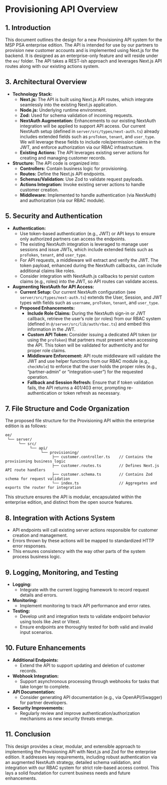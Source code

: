 # Provisioning API Overview

## 1. Introduction
This document outlines the design for a new Provisioning API system for the MSP PSA enterprise edition. The API is intended for use by our partners to provision new customer accounts and is implemented using Next.js for the backend. It is designed as an enterprise-only feature and will reside under the `ee/` folder. The API takes a REST-ish approach and leverages Next.js API routes along with our existing actions system.

## 3. Architectural Overview
- **Technology Stack:**
  - **Next.js:** The API is built using Next.js API routes, which integrate seamlessly into the existing Next.js application.
  - **Node.js:** Underlying runtime environment.
  - **Zod:** Used for schema validation of incoming requests.
  - **NextAuth Augmentation:** Enhancements to our existing NextAuth integration will be applied to support API access. Our current NextAuth setup (defined in `server/src/types/next-auth.ts`) already includes extended fields such as `proToken`, `tenant`, and `user_type`. We will leverage these fields to include role/permission claims in the JWT, and enforce authorization via our RBAC infrastructure.
  - **Existing Actions:** The API leverages existing server actions for creating and managing customer records.
- **Structure:** The API code is organized into:
  - **Controllers:** Contain business logic for provisioning.
  - **Routes:** Define the Next.js API endpoints.
  - **Schemas/Validation:** Use Zod to validate request payloads.
  - **Actions Integration:** Invoke existing server actions to handle customer creation.
  - **Middleware:** Implemented to handle authentication (via NextAuth) and authorization (via our RBAC module).

## 5. Security and Authentication
- **Authentication:** 
  - Use token-based authentication (e.g., JWT) or API keys to ensure only authorized partners can access the endpoints.
  - The existing NextAuth integration is leveraged to manage user sessions and issue JWTs, which include extended fields such as `proToken`, `tenant`, and `user_type`.
  - For API requests, a middleware will extract and verify the JWT. The token payload, enhanced during the NextAuth callbacks, can include additional claims like roles.
  - Consider integration with NextAuth.js callbacks to persist custom claims (e.g., roles) into the JWT, so API routes can validate access.
- **Augmenting NextAuth for API Access:**
  - **Current Setup:** Our current NextAuth configuration (see `server/src/types/next-auth.ts`) extends the User, Session, and JWT types with fields such as `username`, `proToken`, `tenant`, and `user_type`.
  - **Proposed Enhancements:**
    - **Include Role Claims:** During the NextAuth sign-in or JWT callback, retrieve the user’s role (or roles) from our RBAC system (defined in `@/server/src/lib/auth/rbac.ts`) and embed this information in the JWT.
    - **Custom API Token:** Consider issuing a dedicated API token (or using the `proToken`) that partners must present when accessing the API. This token will be validated for authenticity and for proper role claims.
    - **Middleware Enforcement:** API route middleware will validate the JWT and use helper functions from our RBAC module (e.g., `checkRole`) to enforce that the user holds the proper roles (e.g., “partner-admin” or “integration-user”) for the requested operation.
    - **Fallback and Session Refresh:** Ensure that if token validation fails, the API returns a 401/403 error, prompting re-authentication or token refresh as necessary.

## 7. File Structure and Code Organization
The proposed file structure for the Provisioning API within the enterprise edition is as follows:

```
ee/
 └── server/
      └── src/
           └── api/
                └── provisioning/
                     ├── customer.controller.ts    // Contains the provisioning business logic
                     ├── customer.routes.ts        // Defines Next.js API route handlers
                     ├── customer.schema.ts        // Contains Zod schema for request validation
                     └── index.ts                  // Aggregates and exports the router for integration
```

This structure ensures the API is modular, encapsulated within the enterprise edition, and distinct from the open source features.

## 8. Integration with Actions System
- API endpoints will call existing server actions responsible for customer creation and management.
- Errors thrown by these actions will be mapped to standardized HTTP error responses.
- This ensures consistency with the way other parts of the system process business logic.

## 9. Logging, Monitoring, and Testing
- **Logging:** 
  - Integrate with the current logging framework to record request details and errors.
- **Monitoring:**
  - Implement monitoring to track API performance and error rates.
- **Testing:**
  - Develop unit and integration tests to validate endpoint behavior using tools like Jest or Vitest.
  - Ensure endpoints are thoroughly tested for both valid and invalid input scenarios.

## 10. Future Enhancements
- **Additional Endpoints:** 
  - Extend the API to support updating and deletion of customer records.
- **Webhook Integration:** 
  - Support asynchronous processing through webhooks for tasks that take longer to complete.
- **API Documentation:** 
  - Consider generating API documentation (e.g., via OpenAPI/Swagger) for partner developers.
- **Security Improvements:** 
  - Regularly review and improve authentication/authorization mechanisms as new security threats emerge.

## 11. Conclusion
This design provides a clear, modular, and extensible approach to implementing the Provisioning API with Next.js and Zod for the enterprise edition. It addresses key requirements, including robust authentication via an augmented NextAuth strategy, detailed schema validation, and integration with our RBAC system for strict role-based access control. This lays a solid foundation for current business needs and future enhancements.